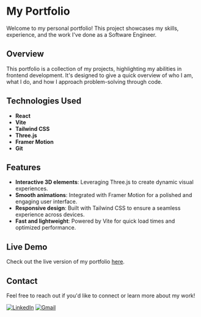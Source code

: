 # My Portfolio

Welcome to my personal portfolio! This project showcases my skills, experience, and the work I've done as a Software Engineer.

## Overview

This portfolio is a collection of my projects, highlighting my abilities in frontend development. It's designed to give a quick overview of who I am, what I do, and how I approach problem-solving through code.

## Technologies Used

- **React**
- **Vite**
- **Tailwind CSS**
- **Three.js**
- **Framer Motion**
- **Git**

## Features

- **Interactive 3D elements**: Leveraging Three.js to create dynamic visual experiences.
- **Smooth animations**: Integrated with Framer Motion for a polished and engaging user interface.
- **Responsive design**: Built with Tailwind CSS to ensure a seamless experience across devices.
- **Fast and lightweight**: Powered by Vite for quick load times and optimized performance.

## Live Demo

Check out the live version of my portfolio [here](https://damarisfregoso-f2fa54c2c997.herokuapp.com/).

## Contact

Feel free to reach out if you'd like to connect or learn more about my work!

[![LinkedIn](https://img.shields.io/badge/Damaris-0077B5?style=for-the-badge&logo=linkedin&logoColor=white)](https://www.linkedin.com/in/damaris-fregoso/)
[![Gmail](https://img.shields.io/badge/Gmail-D14836?style=for-the-badge&logo=gmail&logoColor=white)](mailto:damaris.fregoso22@gmail.com)

